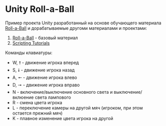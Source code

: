 # Unity Roll-a-Ball 
 Пример проекта Unity разработанный на основе обучающего материала [Roll-a-Ball](https://learn.unity.com/project/roll-a-ball?language=en) и дорабатываемые другоми материалами и проектами:
1. [Roll-a-Ball](https://learn.unity.com/project/roll-a-ball?language=en) - базовый материал
2. [Scripting Tutorials](https://learn.unity.com/project/beginner-gameplay-scripting?language=en)

Команды клавиатуры:
- W, &#129045; - движение игрока вперед
- S, &#129047; - движение игрока назад
- A, &#129044; - движение игрока влево
- D, &#129046; - движение игрока вправо
- N - включение/выключение основного света и выключение/вклюение света лампового
- R - смена цвета игрока
- L - переключение камеры на другой мяч (игроком, при этом остается прежний мяч)
- K - плавное изменение цвета игрока на другой

